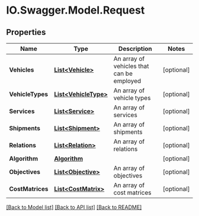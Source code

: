 # IO.Swagger.Model.Request
## Properties

Name | Type | Description | Notes
------------ | ------------- | ------------- | -------------
**Vehicles** | [**List&lt;Vehicle&gt;**](Vehicle.md) | An array of vehicles that can be employed | [optional] 
**VehicleTypes** | [**List&lt;VehicleType&gt;**](VehicleType.md) | An array of vehicle types | [optional] 
**Services** | [**List&lt;Service&gt;**](Service.md) | An array of services | [optional] 
**Shipments** | [**List&lt;Shipment&gt;**](Shipment.md) | An array of shipments | [optional] 
**Relations** | [**List&lt;Relation&gt;**](Relation.md) | An array of relations | [optional] 
**Algorithm** | [**Algorithm**](Algorithm.md) |  | [optional] 
**Objectives** | [**List&lt;Objective&gt;**](Objective.md) | An array of objectives | [optional] 
**CostMatrices** | [**List&lt;CostMatrix&gt;**](CostMatrix.md) | An array of cost matrices | [optional] 

[[Back to Model list]](../README.md#documentation-for-models) [[Back to API list]](../README.md#documentation-for-api-endpoints) [[Back to README]](../README.md)

